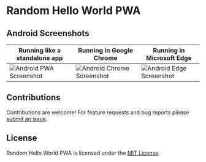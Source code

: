 # Random Hello World PWA

## Android Screenshots

| Running like a standalone app | Running in Google Chrome | Running in Microsoft Edge |
| --- | --- | --- |
| ![Android PWA Screenshot](https://user-images.githubusercontent.com/33293361/38142113-d521b358-3443-11e8-93d6-2376e1f72897.png) | ![Android Chrome Screenshot](https://user-images.githubusercontent.com/33293361/38142112-d5037d2a-3443-11e8-95c2-0e89d3459d52.png) | ![Android Edge Screenshot](https://user-images.githubusercontent.com/33293361/38143644-2495103c-344a-11e8-88d4-68cb06359622.png)

## Contributions

Contributions are welcome! For feature requests and bug reports please [submit an issue](https://github.com/TecdropArchive/random-hello-world-pwa/issues).


## License

Random Hello World PWA is licensed under the [MIT License](LICENSE).

